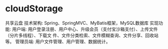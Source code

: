 # cloudStorage
共享云盘
技术架构:
Spring、SpringMVC、MyBatis框架，MySQL数据库
实现功能:
用户端: 用户登录注册、用户中心、升级会员（支付宝沙箱支付）、上传文件（分片多线程）、下载文
件、文件分类检索、文件模糊查询、文件分享、回收站等。
管理员端: 用户文件管理、用户管理、数据统计。
